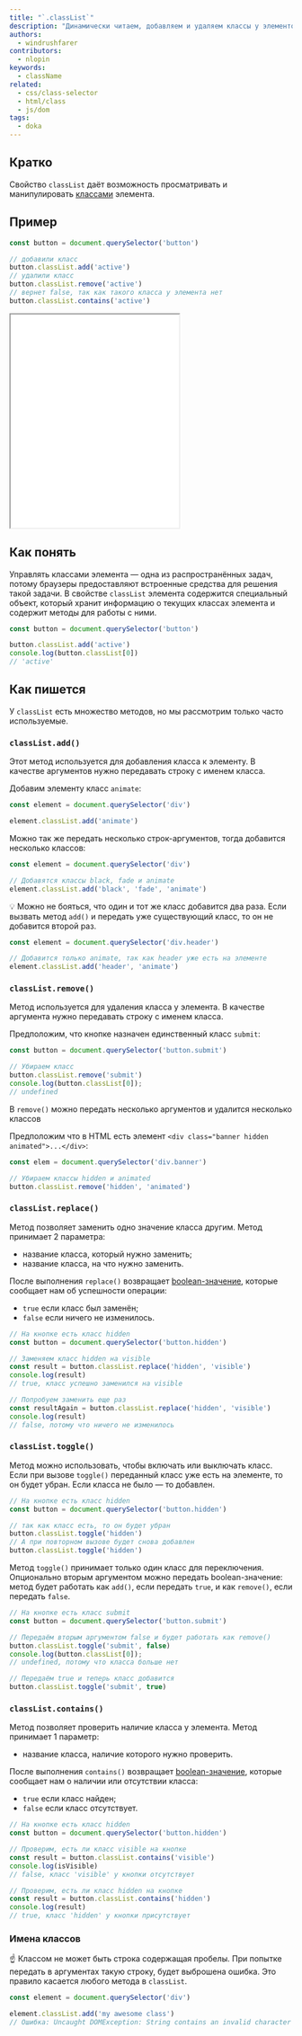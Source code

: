 ```yaml
---
title: "`.classList`"
description: "Динамически читаем, добавляем и удаляем классы у элементов."
authors:
  - windrushfarer
contributors:
  - nlopin
keywords:
  - className
related:
  - css/class-selector
  - html/class
  - js/dom
tags:
  - doka
---
```


## Кратко

Свойство `classList` даёт возможность просматривать и манипулировать [классами](/html/class/) элемента.

## Пример

```js
const button = document.querySelector('button')

// добавили класс
button.classList.add('active')
// удалили класс
button.classList.remove('active')
// вернет false, так как такого класса у элемента нет
button.classList.contains('active')
```

<iframe title="Название — Element.classList — Дока" src="demos/Windrushfarer-BaLREeZ/" height="380"></iframe>

## Как понять

Управлять классами элемента — одна из распространённых задач, потому браузеры предоставляют встроенные средства для решения такой задачи. В свойстве `classList` элемента содержится специальный объект, который хранит информацию о текущих классах элемента и содержит методы для работы с ними.

```js
const button = document.querySelector('button')

button.classList.add('active')
console.log(button.classList[0])
// 'active'
```

## Как пишется

У `classList` есть множество методов, но мы рассмотрим только часто используемые.

### `classList.add()`

Этот метод используется для добавления класса к элементу. В качестве аргументов нужно передавать строку с именем класса.

Добавим элементу класс `animate`:

```js
const element = document.querySelector('div')

element.classList.add('animate')
```

Можно так же передать несколько строк-аргументов, тогда добавится несколько классов:

```js
const element = document.querySelector('div')

// Добавятся классы black, fade и animate
element.classList.add('black', 'fade', 'animate')
```

<aside>

💡 Можно не бояться, что один и тот же класс добавится два раза. Если вызвать метод `add()` и передать уже существующий класс, то он не добавится второй раз.

</aside>

```js
const element = document.querySelector('div.header')

// Добавится только animate, так как header уже есть на элементе
element.classList.add('header', 'animate')
```

### `classList.remove()`

Метод используется для удаления класса у элемента. В качестве аргумента нужно передавать строку с именем класса.

Предположим, что кнопке назначен единственный класс `submit`:
```js
const button = document.querySelector('button.submit')

// Убираем класс
button.classList.remove('submit')
console.log(button.classList[0]);
// undefined
```

В `remove()` можно передать несколько аргументов и удалится несколько классов

Предположим что в HTML есть элемент `<div class="banner hidden animated">...</div>`:

```js
const elem = document.querySelector('div.banner')

// Убираем классы hidden и animated
button.classList.remove('hidden', 'animated')
```

### `classList.replace()`

Метод позволяет заменить одно значение класса другим. Метод принимает 2 параметра:

- название класса, который нужно заменить;
- название класса, на что нужно заменить.

После выполнения `replace()` возвращает [boolean-значение](/js/boolean/), которые сообщает нам об успешности операции:

- `true` если класс был заменён;
- `false` если ничего не изменилось.

```js
// На кнопке есть класс hidden
const button = document.querySelector('button.hidden')

// Заменяем класс hidden на visible
const result = button.classList.replace('hidden', 'visible')
console.log(result)
// true, класс успешно заменился на visible

// Попробуем заменить еще раз
const resultAgain = button.classList.replace('hidden', 'visible')
console.log(result)
// false, потому что ничего не изменилось
```

### `classList.toggle()`

Метод можно использовать, чтобы включать или выключать класс. Если при вызове `toggle()` переданный класс уже есть на элементе, то он будет убран. Если класса не было — то добавлен.

```js
// На кнопке есть класс hidden
const button = document.querySelector('button.hidden')

// так как класс есть, то он будет убран
button.classList.toggle('hidden')
// А при повторном вызове будет снова добавлен
button.classList.toggle('hidden')
```

Метод `toggle()` принимает только один класс для переключения. Опционально вторым аргументом можно передать boolean-значение: метод будет работать как `add()`, если передать `true`, и как `remove()`, если передать `false`.

```js
// На кнопке есть класс submit
const button = document.querySelector('button.submit')

// Передаём вторым аргументом false и будет работать как remove()
button.classList.toggle('submit', false)
console.log(button.classList[0]);
// undefined, потому что класса больше нет

// Передаём true и теперь класс добавится
button.classList.toggle('submit', true)
```

### `classList.contains()`

Метод позволяет проверить наличие класса у элемента. Метод принимает 1 параметр:

- название класса, наличие которого нужно проверить.

После выполнения `contains()` возвращает [boolean-значение](/js/boolean/), которые сообщает нам о наличии или отсутствии класса:

- `true` если класс найден;
- `false` если класс отсутствует.

```js
// На кнопке есть класс hidden
const button = document.querySelector('button.hidden')

// Проверим, есть ли класс visible на кнопке
const result = button.classList.contains('visible')
console.log(isVisible)
// false, класс 'visible' у кнопки отсутствует

// Проверим, есть ли класс hidden на кнопке
const result = button.classList.contains('hidden')
console.log(result)
// true, класс 'hidden' у кнопки присутствует
```

### Имена классов

<aside>

☝️ Классом не может быть строка содержащая пробелы. При попытке передать в аргументах такую строку, будет выброшена ошибка. Это правило касается любого метода в `classList`.

</aside>

```js
const element = document.querySelector('div')

element.classList.add('my awesome class')
// Ошибка: Uncaught DOMException: String contains an invalid character
```
